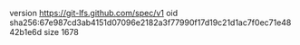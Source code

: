 version https://git-lfs.github.com/spec/v1
oid sha256:67e987cd3ab4151d07096e2182a3f77990f17d19c21d1ac7f0ec71e4842b1e6d
size 1678
